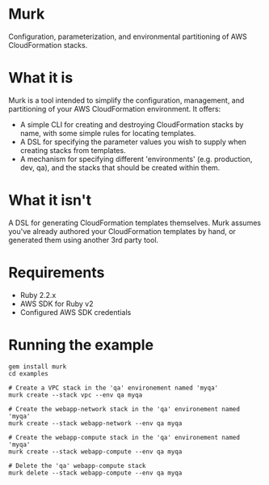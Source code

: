 # Murk

Configuration, parameterization, and environmental partitioning of AWS CloudFormation stacks.

# What it is

Murk is a tool intended to simplify the configuration, management, and partitioning of your AWS CloudFormation environment.  It offers:
- A simple CLI for creating and destroying CloudFormation stacks by name, with some simple rules for locating templates.
- A DSL for specifying the parameter values you wish to supply when creating stacks from templates.
- A mechanism for specifying different 'environments' (e.g. production, dev, qa), and the stacks that should be created within them.

# What it isn't

A DSL for generating CloudFormation templates themselves.  Murk assumes you've already authored your CloudFormation templates by hand, or generated them using another 3rd party tool.

# Requirements

- Ruby 2.2.x
- AWS SDK for Ruby v2
- Configured AWS SDK credentials

# Running the example

    gem install murk
    cd examples

    # Create a VPC stack in the 'qa' environement named 'myqa'
    murk create --stack vpc --env qa myqa

    # Create the webapp-network stack in the 'qa' environement named 'myqa'
    murk create --stack webapp-network --env qa myqa

    # Create the webapp-compute stack in the 'qa' environement named 'myqa'
    murk create --stack webapp-compute --env qa myqa

    # Delete the 'qa' webapp-compute stack
    murk delete --stack webapp-compute --env qa myqa

